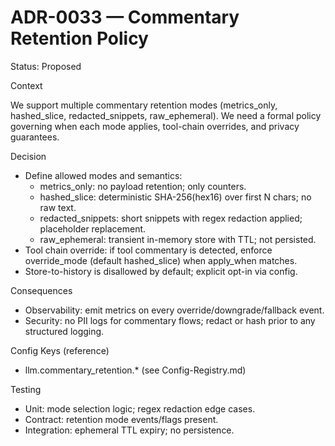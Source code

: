 # ADR-0033 — Commentary Retention Policy

Status: Proposed

Context

We support multiple commentary retention modes (metrics_only, hashed_slice, redacted_snippets, raw_ephemeral). We need a formal policy governing when each mode applies, tool-chain overrides, and privacy guarantees.

Decision

- Define allowed modes and semantics:
  - metrics_only: no payload retention; only counters.
  - hashed_slice: deterministic SHA-256(hex16) over first N chars; no raw text.
  - redacted_snippets: short snippets with regex redaction applied; placeholder replacement.
  - raw_ephemeral: transient in-memory store with TTL; not persisted.
- Tool chain override: if tool commentary is detected, enforce override_mode (default hashed_slice) when apply_when matches.
- Store-to-history is disallowed by default; explicit opt-in via config.

Consequences

- Observability: emit metrics on every override/downgrade/fallback event.
- Security: no PII logs for commentary flows; redact or hash prior to any structured logging.

Config Keys (reference)

- llm.commentary_retention.* (see Config-Registry.md)

Testing

- Unit: mode selection logic; regex redaction edge cases.
- Contract: retention mode events/flags present.
- Integration: ephemeral TTL expiry; no persistence.
